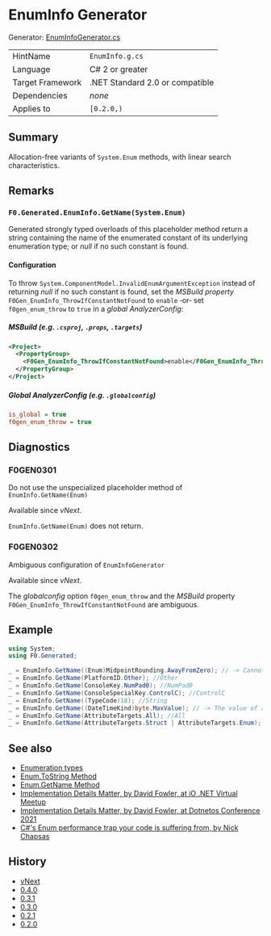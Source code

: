 # EnumInfo Generator

Generator: [EnumInfoGenerator.cs](../source/production/F0.Generators/CodeAnalysis/EnumInfoGenerator.cs)

|                  |                                 |
|------------------|---------------------------------|
| HintName         | `EnumInfo.g.cs`                 |
| Language         | C# 2 or greater                 |
| Target Framework | .NET Standard 2.0 or compatible |
| Dependencies     | _none_                          |
| Applies to       | `[0.2.0,)`                      |

## Summary

Allocation-free variants of `System.Enum` methods, with linear search characteristics.

## Remarks

### `F0.Generated.EnumInfo.GetName(System.Enum)`
Generated strongly typed overloads of this placeholder method return a string containing the name of the enumerated constant of its underlying enumeration type; or _null_ if no such constant is found.

#### Configuration
To throw `System.ComponentModel.InvalidEnumArgumentException` instead of returning _null_ if no such constant is found, set the _MSBuild property_ `F0Gen_EnumInfo_ThrowIfConstantNotFound` to `enable` &#8209;or&#8209; set `f0gen_enum_throw` to `true` in a _global AnalyzerConfig_:

##### MSBuild (e.g. `.csproj`, `.props`, `.targets`)
```xml
<Project>
  <PropertyGroup>
    <F0Gen_EnumInfo_ThrowIfConstantNotFound>enable</F0Gen_EnumInfo_ThrowIfConstantNotFound>
  </PropertyGroup>
</Project>
```

##### Global AnalyzerConfig (e.g. `.globalconfig`)
```ini
is_global = true
f0gen_enum_throw = true
```

## Diagnostics

### F0GEN0301
Do not use the unspecialized placeholder method of `EnumInfo.GetName(Enum)`

Available since _vNext_.

`EnumInfo.GetName(Enum)` does not return.

### F0GEN0302
Ambiguous configuration of `EnumInfoGenerator`

Available since _vNext_.

The _globalconfig_ option `f0gen_enum_throw` and the _MSBuild_ property `F0Gen_EnumInfo_ThrowIfConstantNotFound` are ambiguous.

## Example

```csharp
using System;
using F0.Generated;

_ = EnumInfo.GetName((Enum)MidpointRounding.AwayFromZero); // -> Cannot use the unspecialized method, which serves as a placeholder for the generator. Enum-Type System.MidpointRounding must be concrete to generate the allocation-free variant of Enum.ToString().
_ = EnumInfo.GetName(PlatformID.Other); //Other
_ = EnumInfo.GetName(ConsoleKey.NumPad0); //NumPad0
_ = EnumInfo.GetName(ConsoleSpecialKey.ControlC); //ControlC
_ = EnumInfo.GetName((TypeCode)18); //String
_ = EnumInfo.GetName((DateTimeKind)byte.MaxValue); // -> The value of argument 'value' (255) is invalid for Enum type 'DateTimeKind'. (Parameter 'value')
_ = EnumInfo.GetName(AttributeTargets.All); //All
_ = EnumInfo.GetName(AttributeTargets.Struct | AttributeTargets.Enum); // -> The value of argument 'value' (24) is invalid for Enum type 'AttributeTargets'. (Parameter 'value')
```

## See also

- [Enumeration types](https://docs.microsoft.com/en-us/dotnet/csharp/language-reference/builtin-types/enum)
- [Enum.ToString Method](https://docs.microsoft.com/en-us/dotnet/api/system.enum.tostring)
- [Enum.GetName Method](https://docs.microsoft.com/en-us/dotnet/api/system.enum.getname)
- [Implementation Details Matter, by David Fowler, at iO .NET Virtual Meetup](https://www.youtube.com/watch?v=Cmh5wxM1NkI&t=3150s)
- [Implementation Details Matter, by David Fowler, at Dotnetos Conference 2021](https://www.youtube.com/watch?v=Uyg4_4TZINE&t=2117s)
- [C#'s Enum performance trap your code is suffering from, by Nick Chapsas](https://www.youtube.com/watch?v=BoE5Y6Xkm6w)

## History

- [vNext](../CHANGELOG.md#vNext)
- [0.4.0](../CHANGELOG.md#v040-2021-11-26)
- [0.3.1](../CHANGELOG.md#v031-2021-11-21)
- [0.3.0](../CHANGELOG.md#v030-2021-11-20)
- [0.2.1](../CHANGELOG.md#v021-2021-08-08)
- [0.2.0](../CHANGELOG.md#v020-2021-08-03)
